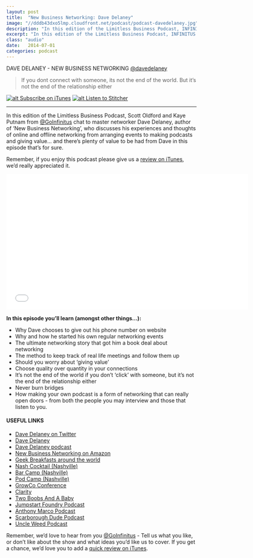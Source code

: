 ```yaml
---
layout: post
title:  "New Business Networking: Dave Delaney" 
image: "//dddb43dxo5lmp.cloudfront.net/podcast/podcast-davedelaney.jpg"
description: "In this edition of the Limitless Business Podcast, INFINITUS chats to master networker Dave Delaney, author of ‘New Business Networking’, who discusses his experiences and thoughts of online and offline networking from arranging events to making podcasts and giving value." 
excerpt: "In this edition of the Limitless Business Podcast, INFINITUS chats to master networker Dave Delaney, author of ‘New Business Networking’."
class: "audio"
date:   2014-07-01
categories: podcast
---
```


DAVE DELANEY - NEW BUSINESS NETWORKING [@davedelaney](http://twitter.com/davedelaney)

>If you dont connect with someone, its not the end of the world. But it’s not the end of the relationship either

[![alt Subscribe on iTunes](//dddb43dxo5lmp.cloudfront.net/podcast/Subscribe_on_iTunes_Badge_US-UK_110x40_0824.png "Subscribe on iTunes")](https://itunes.apple.com/us/podcast/new-business-networking-dave/id873320660?i=315614591&mt=2)
[![alt Listen to Stitcher](//cloudfront.assets.stitcher.com/promo.assets/stitcher-banner-120x90.jpg "Listen to Stitcher")](http://www.stitcher.com/s?eid=34674811)

*****

In this edition of the Limitless Business Podcast, Scott Oldford and Kaye Putnam from [@GoInfinitus](http://twitter.com/goinfinitus) chat to master networker Dave Delaney, author of ‘New Business Networking’, who discusses his experiences and thoughts of online and offline networking from arranging events to making podcasts and giving value… and there’s plenty of value to be had from Dave in this episode that’s for sure. 

Remember, if you enjoy this podcast please give us a [review on iTunes](https://itunes.apple.com/us/podcast/limitless-business-podcast/id873320660?mt=2), we’d really appreciated it.

<iframe style="border: none" src="//html5-player.libsyn.com/embed/episode/id/2918896/height/360/width/640/theme/legacy/direction/no/autoplay/no/autonext/no/thumbnail/yes/preload/no/no_addthis/no/" height="360" width="640" scrolling="no"  allowfullscreen webkitallowfullscreen mozallowfullscreen oallowfullscreen msallowfullscreen></iframe>


**In this episode you’ll learn (amongst other things…):**
  
- Why Dave chooses to give out his phone number on website
- Why and how he started his own regular networking events
- The ultimate networking story that got him a book deal about networking
- The method to keep track of real life meetings and follow them up
- Should you worry about ‘giving value’
- Choose quality over quantity in your connections
- It’s not the end of the world if you don’t ‘click’ with someone, but it’s not the end of the relationship either
- Never burn bridges
- How making your own podcast is a form of networking that can really open doors - from both the people you may interview and those that listen to you.


#### USEFUL LINKS
- [Dave Delaney on Twitter](http://www.twitter.com/davedelaney)
- [Dave Delaney](http://www.daveadelaney.com)
- [Dave Delaney podcast](http://daveadelaney.com/welcome-nbn-radio/)
- [New Business Networking on Amazon](http://www.amazon.com/gp/product/0789750988/ref=as_li_ss_tl?ie=UTF8&camp=1789&creative=390957&creativeASIN=0789750988&linkCode=as2&tag=damath-20)
- [Geek Breakfasts around the world](http://www.geekbreakfast.org)
- [Nash Cocktail (Nashville)](http://www.nashcocktail.com/)
- [Bar Camp (Nashville)](http://www.barcampnashville.org/bcn13/)
- [Pod Camp (Nashville)](http://www.podcampnashville.org/pcn14/)
- [GrowCo Conference](http://growco.inc.com/)
- [Clarity](https://clarity.fm/)
- [Two Boobs And A Baby](http://www.davemadethat.com/two-boobs-and-a-baby/)
- [Jumpstart Foundry Podcast](https://itunes.apple.com/us/podcast/jumpstart/id427574583?mt=2)
- [Anthony Marco Podcast](http://anthonymarco.com/)
- [Scarborough Dude Podcast](http://dicksnjanes.blogspot.co.uk/)
- [Uncle Weed Podcast](https://itunes.apple.com/gb/podcast/choogle-on!-uncle-weed-renegade/id82260660?mt=2)
 
Remember, we’d love to hear from you [@GoInfinitus](http://twitter.com/goinfinitus) - Tell us what you like, or don’t like about the show and what ideas you’d like us to cover. If you get a chance, we’d love you to add a [quick review on iTunes](https://itunes.apple.com/us/podcast/limitless-business-podcast/id873320660?mt=2).